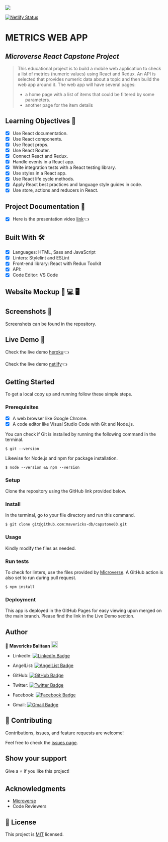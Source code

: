 ![](https://img.shields.io/badge/Microverse-blueviolet)

[![Netlify Status](https://api.netlify.com/api/v1/badges/9a08ab01-f089-4f3c-acb4-ef195a769739/deploy-status)](https://app.netlify.com/sites/app-pokemon-webapp/deploys)

# METRICS WEB APP

## *Microverse React Capstone Project*

> This educational project is to build a mobile web application to check a list of metrics (numeric values) using React and Redux.
> An API is selected that provides numeric data about a topic and then build the web app around it. The web app will have several pages:
> - a home page with a list of items that could be filtered by some parameters.
> - another page for the item details

## Learning Objectives 🔖
- [x] Use React documentation.
- [x] Use React components.
- [x] Use React props.
- [x] Use React Router.
- [x] Connect React and Redux.
- [x] Handle events in a React app.
- [x] Write integration tests with a React testing library.
- [x] Use styles in a React app.
- [x] Use React life cycle methods.
- [x] Apply React best practices and language style guides in code.
- [x] Use store, actions and reducers in React.

## Project Documentation 📄
- [x] Here is the presentation video [link](https://drive.google.com/file/d/1TOnf7yuGItQzSfxj6WnMh_dTBKG_8qoI/view?usp=sharing)👈

## Built With 🛠️

- [x] Languages: HTML, Sass and JavaScript
- [x] Linters: Stylelint and ESLint
- [x] Front-end library: React with Redux Toolkit
- [x] API:
- [x] Code Editor: VS Code

## Website Mockup 📱 💻 🖥️

## Screenshots 📸
Screenshots can be found in the repository.

## Live Demo 🔗

Check the live demo [heroku](https://app-pokemon-webapp.herokuapp.com/)👈

Check the live demo [netlify](https://app-pokemon-webapp.netlify.app/)👈

## Getting Started

To get a local copy up and running follow these simple steps.

### Prerequisites

- [x] A web browser like Google Chrome.
- [x] A code editor like Visual Studio Code with Git and Node.js.

You can check if Git is installed by running the following command in the terminal.
```
$ git --version
```

Likewise for Node.js and npm for package installation.
```
$ node --version && npm --version
```

### Setup

Clone the repository using the GitHub link provided below.

### Install

In the terminal, go to your file directory and run this command.

```
$ git clone git@github.com:mavericks-db/capstone03.git
```

### Usage

Kindly modify the files as needed.

### Run tests

To check for linters, use the files provided by [Microverse](https://github.com/microverseinc/linters-config). A GitHub action is also set to run during pull request.
```
$ npm install
```

### Deployment

This app is deployed in the GitHub Pages for easy viewing upon merged on the main branch.
Please find the link in the Live Demo section.


## Author

👤 **Mavericks Balitaan** <img src="https://emojis.slackmojis.com/emojis/images/1531849430/4246/blob-sunglasses.gif?1531849430" width="20"/>

- LinkedIn: [![LinkedIn Badge](https://img.shields.io/badge/-mavericks--db-white?logo=LinkedIn&logoColor=0A66C2&style=plastic)](https://www.linkedin.com/in/mavericks-db/)

- AngelList: [![AngelList Badge](https://img.shields.io/badge/-mavericks--db-white?logo=AngelList&logoColor=000000&style=plastic)](https://angel.co/u/mavericks-db)

- GitHub: [![GitHub Badge](https://img.shields.io/badge/-mavericks--db-white?logo=GitHub&logoColor=181717&style=plastic)](https://github.com/mavericks-db)

- Twitter: [![Twitter Badge](https://img.shields.io/badge/-mavericks__db-white?logo=Twitter&logoColor=1DA1F2&style=plastic)](https://twitter.com/mavericks_db)

- Facebook: [![Facebook Badge](https://img.shields.io/badge/-mavericksdb-white?logo=Facebook&logoColor=1877F2&style=plastic)](https://www.facebook.com/mavericksdb/)

- Gmail: [![Gmail Badge](https://img.shields.io/badge/-balitaanmavericks-white?logo=Gmail&logoColor=EA4335&style=plastic)](mailto:balitaanmavericks@gmail.com)

## 🤝 Contributing

Contributions, issues, and feature requests are welcome!

Feel free to check the [issues page](https://github.com/mavericks-db/capstone03/issues).

## Show your support

Give a ⭐️ if you like this project!

## Acknowledgments

- [Microverse](https://www.microverse.org/)
- Code Reviewers

## 📝 License

This project is [MIT](./MIT.md) licensed.